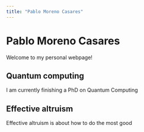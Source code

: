 ```yaml
---
title: "Pablo Moreno Casares"
---
```


# Pablo Moreno Casares

Welcome to my personal webpage!

## Quantum computing

I am currently finishing a PhD on Quantum Computing

## Effective altruism

Effective altruism is about how to do the most good
